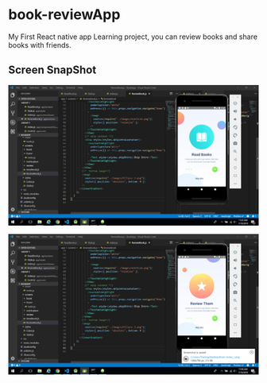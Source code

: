# book-reviewApp

My First React native app Learning project,
you can review books and share books with friends.

## Screen SnapShot

![LandingPage](Book-review_1.png)

![ReviewPage](book-review_2.png)

